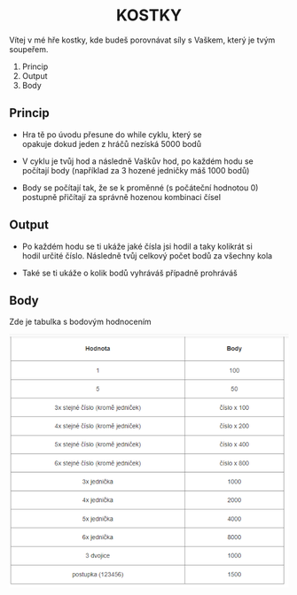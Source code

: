 <h1 align = "center">KOSTKY</h1>
<p>Vítej v mé hře kostky, kde budeš porovnávat síly s Vaškem, který je tvým soupeřem.</p>

<ol>
  <li>Princip</li>
  
  <li>Output</li>
  
  <li>Body</li>
</ol>

<h2>Princip</h2>

<ul>
  <li> <p>Hra tě po úvodu přesune do while cyklu, který se <br>
    opakuje dokud jeden z hráčů nezíská 5000 bodů</p> </li>
  
  <li> <p>V cyklu je tvůj hod a následně Vaškův hod, po každém hodu se <br>
    počítají body (například za 3 hozené jedničky máš 1000 bodů)</p> </li>
    
  <li> <p>Body se počítají tak, že se k proměnné (s počáteční hodnotou 0) <br>
    postupně přičítají za správně hozenou kombinaci čísel</p> </li>
</ul>

<h2>Output</h2>

<ul>
  <li> <p>Po každém hodu se ti ukáže jaké čísla jsi hodil a taky kolikrát si <br>
    hodil určité číslo. Následně tvůj celkový počet bodů za všechny kola</p> </li>
  
  <li> <p>Také se ti ukáže o kolik bodů vyhráváš případně prohráváš</p> </li>
</ul>

<h2>Body</h2>

<p>Zde je tabulka s bodovým hodnocením</p>
<img src = "kostky - body.png">
